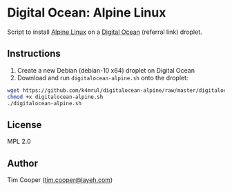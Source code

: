 # Digital Ocean: Alpine Linux

Script to install [Alpine Linux](https://alpinelinux.org/) on a [Digital Ocean](https://m.do.co/c/a0f96edad652) (referral link) droplet.

## Instructions

1. Create a new Debian (debian-10 x64) droplet on Digital Ocean
2. Download and run `digitalocean-alpine.sh` onto the droplet:

```sh
wget https://github.com/k4mrul/digitalocean-alpine/raw/master/digitalocean-alpine.sh
chmod +x digitalocean-alpine.sh
./digitalocean-alpine.sh
```

## License

MPL 2.0

## Author

Tim Cooper (<tim.cooper@layeh.com>)
